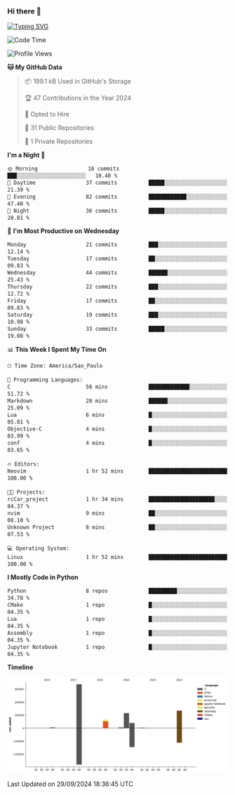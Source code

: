 ### Hi there 👋

<a href="https://git.io/typing-svg"><img src="https://readme-typing-svg.herokuapp.com?font=Fira+Code&duration=2000&pause=100&center=true&vCenter=true&multiline=true&width=720&height=175&lines=Gui's+are+a+lie%2C+they+are+just+front-ends+to+the+shell.;Through+the+shell%2C+I+gain+sudo.;Through+sudo%2C+I+gain+power.;Through+power%2C+I+gain+root.;Through+root%2C+my+chains+are+broken.;uid%3D0+shall+free+me...." alt="Typing SVG" /></a>


<!--START_SECTION:waka-->
![Code Time](http://img.shields.io/badge/Code%20Time-1%2C002%20hrs%201%20min-blue)

![Profile Views](http://img.shields.io/badge/Profile%20Views-0-blue)

**🐱 My GitHub Data** 

> 📦 199.1 kB Used in GitHub's Storage 
 > 
> 🏆 47 Contributions in the Year 2024
 > 
> 💼 Opted to Hire
 > 
> 📜 31 Public Repositories 
 > 
> 🔑 1 Private Repositories 
 > 
**I'm a Night 🦉** 

```text
🌞 Morning                18 commits          ███░░░░░░░░░░░░░░░░░░░░░░   10.40 % 
🌆 Daytime                37 commits          █████░░░░░░░░░░░░░░░░░░░░   21.39 % 
🌃 Evening                82 commits          ████████████░░░░░░░░░░░░░   47.40 % 
🌙 Night                  36 commits          █████░░░░░░░░░░░░░░░░░░░░   20.81 % 
```
📅 **I'm Most Productive on Wednesday** 

```text
Monday                   21 commits          ███░░░░░░░░░░░░░░░░░░░░░░   12.14 % 
Tuesday                  17 commits          ██░░░░░░░░░░░░░░░░░░░░░░░   09.83 % 
Wednesday                44 commits          ██████░░░░░░░░░░░░░░░░░░░   25.43 % 
Thursday                 22 commits          ███░░░░░░░░░░░░░░░░░░░░░░   12.72 % 
Friday                   17 commits          ██░░░░░░░░░░░░░░░░░░░░░░░   09.83 % 
Saturday                 19 commits          ███░░░░░░░░░░░░░░░░░░░░░░   10.98 % 
Sunday                   33 commits          █████░░░░░░░░░░░░░░░░░░░░   19.08 % 
```


📊 **This Week I Spent My Time On** 

```text
🕑︎ Time Zone: America/Sao_Paulo

💬 Programming Languages: 
C                        58 mins             █████████████░░░░░░░░░░░░   51.72 % 
Markdown                 28 mins             ██████░░░░░░░░░░░░░░░░░░░   25.09 % 
Lua                      6 mins              █░░░░░░░░░░░░░░░░░░░░░░░░   05.81 % 
Objective-C              4 mins              █░░░░░░░░░░░░░░░░░░░░░░░░   03.99 % 
conf                     4 mins              █░░░░░░░░░░░░░░░░░░░░░░░░   03.65 % 

🔥 Editors: 
Neovim                   1 hr 52 mins        █████████████████████████   100.00 % 

🐱‍💻 Projects: 
rcCar_project            1 hr 34 mins        █████████████████████░░░░   84.37 % 
nvim                     9 mins              ██░░░░░░░░░░░░░░░░░░░░░░░   08.10 % 
Unknown Project          8 mins              ██░░░░░░░░░░░░░░░░░░░░░░░   07.53 % 

💻 Operating System: 
Linux                    1 hr 52 mins        █████████████████████████   100.00 % 
```

**I Mostly Code in Python** 

```text
Python                   8 repos             █████████░░░░░░░░░░░░░░░░   34.78 % 
CMake                    1 repo              █░░░░░░░░░░░░░░░░░░░░░░░░   04.35 % 
Lua                      1 repo              █░░░░░░░░░░░░░░░░░░░░░░░░   04.35 % 
Assembly                 1 repo              █░░░░░░░░░░░░░░░░░░░░░░░░   04.35 % 
Jupyter Notebook         1 repo              █░░░░░░░░░░░░░░░░░░░░░░░░   04.35 % 
```



**Timeline**

![Lines of Code chart](https://raw.githubusercontent.com/Gedankenn/Gedankenn/main/assets/bar_graph.png)


 Last Updated on 29/09/2024 18:36:45 UTC
<!--END_SECTION:waka-->
